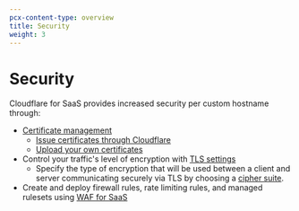 ```yaml
---
pcx-content-type: overview
title: Security
weight: 3
---
```

 
# Security
 
Cloudflare for SaaS provides increased security per custom hostname through:
 
* [Certificate management](/cloudflare-for-platforms/cloudflare-for-saas/security/certificate-management/)
    * [Issue certificates through Cloudflare](/cloudflare-for-saas/security/certificate-management/issue-and-validate/)
    * [Upload your own certificates](/cloudflare-for-platforms/cloudflare-for-saas/security/certificate-management/custom-certificates/)
* Control your traffic's level of encryption with [TLS settings](/cloudflare-for-platforms/cloudflare-for-saas/security/certificate-management/enforce-mtls/)
    * Specify the type of encryption that will be used between a client and server communicating securely via TLS by choosing a [cipher suite](/cloudflare-for-platforms/cloudflare-for-saas/security/certificate-management/enforce-mtls/#cipher-suites).
* Create and deploy firewall rules, rate limiting rules, and managed rulesets using [WAF for SaaS](/cloudflare-for-platforms/cloudflare-for-saas/security/waf-for-saas/)
